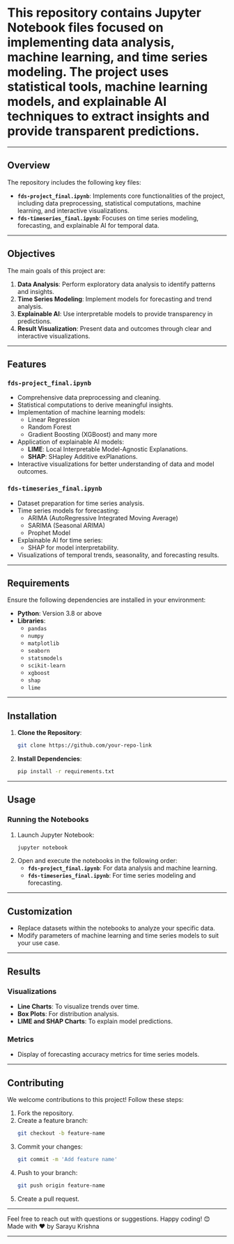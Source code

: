  

# This repository contains Jupyter Notebook files focused on implementing data analysis, machine learning, and time series modeling. The project uses statistical tools, machine learning models, and explainable AI techniques to extract insights and provide transparent predictions.

---

## **Overview**

The repository includes the following key files:
- **`fds-project_final.ipynb`**: Implements core functionalities of the project, including data preprocessing, statistical computations, machine learning, and interactive visualizations.
- **`fds-timeseries_final.ipynb`**: Focuses on time series modeling, forecasting, and explainable AI for temporal data.

---

## **Objectives**

The main goals of this project are:
1. **Data Analysis**: Perform exploratory data analysis to identify patterns and insights.
2. **Time Series Modeling**: Implement models for forecasting and trend analysis.
3. **Explainable AI**: Use interpretable models to provide transparency in predictions.
4. **Result Visualization**: Present data and outcomes through clear and interactive visualizations.

---

## **Features**

### **`fds-project_final.ipynb`**
- Comprehensive data preprocessing and cleaning.
- Statistical computations to derive meaningful insights.
- Implementation of machine learning models:
  - Linear Regression
  - Random Forest
  - Gradient Boosting (XGBoost) and many more
- Application of explainable AI models:
  - **LIME**: Local Interpretable Model-Agnostic Explanations.
  - **SHAP**: SHapley Additive exPlanations.
- Interactive visualizations for better understanding of data and model outcomes.

### **`fds-timeseries_final.ipynb`**
- Dataset preparation for time series analysis.
- Time series models for forecasting:
  - ARIMA (AutoRegressive Integrated Moving Average)
  - SARIMA (Seasonal ARIMA)
  - Prophet Model
- Explainable AI for time series:
  - SHAP for model interpretability.
- Visualizations of temporal trends, seasonality, and forecasting results.

---

## **Requirements**

Ensure the following dependencies are installed in your environment:

- **Python**: Version 3.8 or above
- **Libraries**:
  - `pandas`
  - `numpy`
  - `matplotlib`
  - `seaborn`
  - `statsmodels`
  - `scikit-learn`
  - `xgboost`
  - `shap`
  - `lime`

---

## **Installation**

1. **Clone the Repository**:
   ```bash
   git clone https://github.com/your-repo-link
   ```

2. **Install Dependencies**:
   ```bash
   pip install -r requirements.txt
   ```

---

## **Usage**

### Running the Notebooks
1. Launch Jupyter Notebook:
   ```bash
   jupyter notebook
   ```
2. Open and execute the notebooks in the following order:
   - **`fds-project_final.ipynb`**: For data analysis and machine learning.
   - **`fds-timeseries_final.ipynb`**: For time series modeling and forecasting.

---

## **Customization**

- Replace datasets within the notebooks to analyze your specific data.
- Modify parameters of machine learning and time series models to suit your use case.

---

## **Results**

### Visualizations
- **Line Charts**: To visualize trends over time.
- **Box Plots**: For distribution analysis.
- **LIME and SHAP Charts**: To explain model predictions.

### Metrics
- Display of forecasting accuracy metrics for time series models.

---

## **Contributing**

We welcome contributions to this project! Follow these steps:
1. Fork the repository.
2. Create a feature branch:
   ```bash
   git checkout -b feature-name
   ```
3. Commit your changes:
   ```bash
   git commit -m 'Add feature name'
   ```
4. Push to your branch:
   ```bash
   git push origin feature-name
   ```
5. Create a pull request.

---
Feel free to reach out with questions or suggestions. Happy coding! 😊
Made with ❤️ by Sarayu Krishna



 

--- 

 

